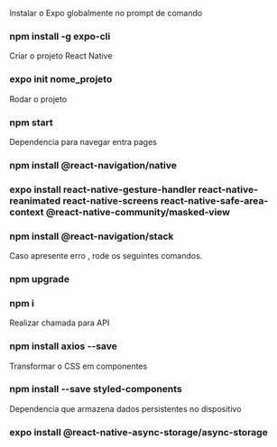 Instalar o Expo globalmente no prompt de comando
### npm install -g expo-cli

Criar o projeto React Native
### expo init nome_projeto

Rodar o projeto
### npm start

Dependencia para navegar entra pages
### npm install @react-navigation/native

### expo install react-native-gesture-handler react-native-reanimated react-native-screens react-native-safe-area-context @react-native-community/masked-view

### npm install @react-navigation/stack

Caso apresente erro , rode os seguintes comandos.

### npm upgrade
### npm i

Realizar chamada para API
### npm install axios --save

Transformar o CSS em componentes
### npm install --save styled-components

Dependencia que armazena dados persistentes no dispositivo
### expo install @react-native-async-storage/async-storage